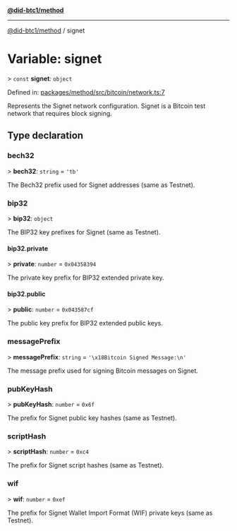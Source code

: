 [**@did-btc1/method**](../README.md)

***

[@did-btc1/method](../globals.md) / signet

# Variable: signet

&gt; `const` **signet**: `object`

Defined in: [packages/method/src/bitcoin/network.ts:7](https://github.com/dcdpr/did-btc1-js/blob/4ab6f9915d95beed9bc633644c9db1539395f512/packages/method/src/bitcoin/network.ts#L7)

Represents the Signet network configuration.
Signet is a Bitcoin test network that requires block signing.

## Type declaration

### bech32

&gt; **bech32**: `string` = `'tb'`

The Bech32 prefix used for Signet addresses (same as Testnet).

### bip32

&gt; **bip32**: `object`

The BIP32 key prefixes for Signet (same as Testnet).

#### bip32.private

&gt; **private**: `number` = `0x04358394`

The private key prefix for BIP32 extended private key.

#### bip32.public

&gt; **public**: `number` = `0x043587cf`

The public key prefix for BIP32 extended public keys.

### messagePrefix

&gt; **messagePrefix**: `string` = `'\x18Bitcoin Signed Message:\n'`

The message prefix used for signing Bitcoin messages on Signet.

### pubKeyHash

&gt; **pubKeyHash**: `number` = `0x6f`

The prefix for Signet public key hashes (same as Testnet).

### scriptHash

&gt; **scriptHash**: `number` = `0xc4`

The prefix for Signet script hashes (same as Testnet).

### wif

&gt; **wif**: `number` = `0xef`

The prefix for Signet Wallet Import Format (WIF) private keys (same as Testnet).
